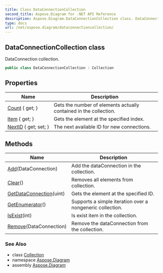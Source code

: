 ```yaml
---
title: Class DataConnectionCollection
second_title: Aspose.Diagram for .NET API Reference
description: Aspose.Diagram.DataConnectionCollection class. DataConnection collection
type: docs
url: /net/aspose.diagram/dataconnectioncollection/
---
```

## DataConnectionCollection class

DataConnection collection.

```csharp
public class DataConnectionCollection : Collection
```

## Properties

| Name | Description |
| --- | --- |
| [Count](../../aspose.diagram/collection/count/) { get; } | Gets the number of elements actually contained in the collection. |
| [Item](../../aspose.diagram/dataconnectioncollection/item/) { get; } | Gets the element at the specified index. |
| [NextID](../../aspose.diagram/dataconnectioncollection/nextid/) { get; set; } | The next available ID for new connections. |

## Methods

| Name | Description |
| --- | --- |
| [Add](../../aspose.diagram/dataconnectioncollection/add/)(DataConnection) | Add the dataConnection in the collection. |
| [Clear](../../aspose.diagram/collection/clear/)() | Removes all elements from collection. |
| [GetDataConnection](../../aspose.diagram/dataconnectioncollection/getdataconnection/)(uint) | Gets the element at the specified ID. |
| [GetEnumerator](../../aspose.diagram/collection/getenumerator/)() | Supports a simple iteration over a nongeneric collection. |
| [IsExist](../../aspose.diagram/collection/isexist/)(int) | Is exist item in the collection. |
| [Remove](../../aspose.diagram/dataconnectioncollection/remove/)(DataConnection) | Remove the dataConnection from the collection. |

### See Also

* class [Collection](../collection/)
* namespace [Aspose.Diagram](../../aspose.diagram/)
* assembly [Aspose.Diagram](../../)


